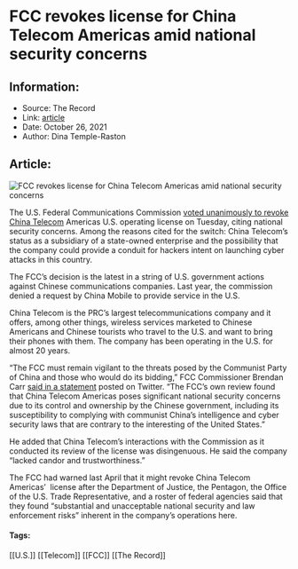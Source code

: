 # FCC revokes license for China Telecom Americas amid national security concerns
### 

## Information:
+ Source: The Record
+ Link: [article](https://therecord.media/fcc-revokes-license-for-china-telecom-americas-amid-national-security-concerns/)
+ Date: October 26, 2021
+ Author: Dina Temple-Raston


## Article:
![FCC revokes license for China Telecom Americas amid national security concerns](https://therecord.media/wp-content/uploads/2021/10/richard-tao-CH7W0beldfk-unsplash-1.jpg)

The U.S. Federal Communications Commission [voted unanimously to revoke China Telecom](https://www.fcc.gov/document/fcc-launches-proceeding-revoking-china-telecoms-authorizations-0) Americas U.S. operating license on Tuesday, citing national security concerns. Among the reasons cited for the switch: China Telecom’s status as a subsidiary of a state-owned enterprise and the possibility that the company could provide a conduit for hackers intent on launching cyber attacks in this country. 


The FCC’s decision is the latest in a string of U.S. government actions against Chinese communications companies. Last year, the commission denied a request by China Mobile to provide service in the U.S. 


China Telecom is the PRC’s largest telecommunications company and it offers, among other things, wireless services marketed to Chinese Americans and Chinese tourists who travel to the U.S. and want to bring their phones with them. The company has been operating in the U.S. for almost 20 years. 


“The FCC must remain vigilant to the threats posed by the Communist Party of China and those who would do its bidding,” FCC Commissioner Brendan Carr [said in a statement](https://twitter.com/BrendanCarrFCC/status/1453010309065625612/photo/1) posted on Twitter. “The FCC’s own review found that China Telecom Americas poses significant national security concerns due to its control and ownership by the Chinese government, including its susceptibility to complying with communist China’s intelligence and cyber security laws that are contrary to the interesting of the United States.”


He added that China Telecom’s interactions with the Commission as it conducted its review of the license was disingenuous. He said the company “lacked candor and trustworthiness.”


The FCC had warned last April that it might revoke China Telecom Americas’  license after the Department of Justice, the Pentagon, the Office of the U.S. Trade Representative, and a roster of federal agencies said that they found “substantial and unacceptable national security and law enforcement risks” inherent in the company’s operations here. 





#### Tags:
[[U.S.]] [[Telecom]] [[FCC]] [[The Record]]
